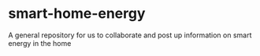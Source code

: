 # smart-home-energy
A general repository for us to collaborate and post up information on smart energy in the home
